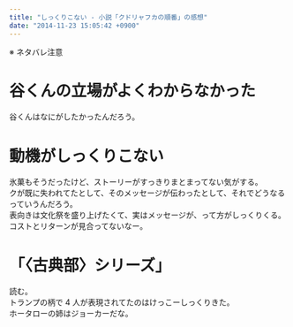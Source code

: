 ```yaml
---
title: "しっくりこない - 小説「クドリャフカの順番」の感想"
date: "2014-11-23 15:05:42 +0900"
---
```


※ ネタバレ注意

# 谷くんの立場がよくわからなかった

谷くんはなにがしたかったんだろう。

# 動機がしっくりこない

氷菓もそうだったけど、ストーリーがすっきりまとまってない気がする。  
クが既に失われてたとして、そのメッセージが伝わったとして、それでどうなるっていうんだろう。  
表向きは文化祭を盛り上げたくて、実はメッセージが、って方がしっくりくる。  
コストとリターンが見合ってないなー。

# 「〈古典部〉シリーズ」

読む。  
トランプの柄で 4 人が表現されてたのはけっこーしっくりきた。  
ホータローの姉はジョーカーだな。
